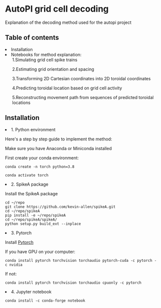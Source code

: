 # AutoPI grid cell decoding
Explanation of the decoding method used for the autopi project

## Table of contents

<li>Installation</li>
<li>
  Notebooks for method explanation:
  <ol>1.Simulating grid cell spike trains</ol>
  <ol>2.Estimating grid orientation and spacing</ol>
  <ol>3.Transforming 2D Cartesian coordinates into 2D toroidal coordinates</ol>
  <ol>4.Predicting toroidal location based on grid cell activity</ol>
  <ol>5.Reconstructing movement path from sequences of predicted toroidal locations</ol>
</li>

## Installation
<li>1. Python environment</li>


Here's a step by step guide to implement the method:

Make sure you have Anaconda or Miniconda installed

First create your conda environment:

```
conda create -n torch python=3.8

conda activate torch
```

<li>2. SpikeA package</li>

Install the SpikeA package

```
cd ~/repo
git clone https://github.com/kevin-allen/spikeA.git
cd ~/repo/spikeA
pip install -e ~/repo/spikeA
cd ~/repo/spikeA/spikeA/
python setup.py build_ext --inplace
```

<li>3. Pytorch </li>

Install [Pytorch](https://pytorch.org/get-started/locally/)

If you have GPU on your computer:

```
conda install pytorch torchvision torchaudio pytorch-cuda -c pytorch -c nvidia

```

If not:

```
conda install pytorch torchvision torchaudio cpuonly -c pytorch

```



<li>4. Jupyter notebook </li>


```
conda install -c conda-forge notebook

```
